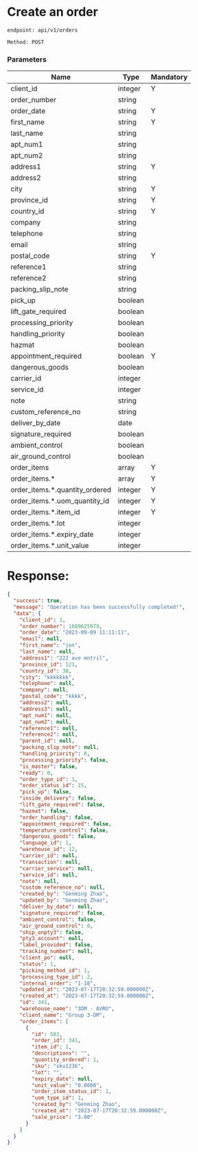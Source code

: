 # Create an order

`endpoint: api/v1/orders`

`Method: POST`


### Parameters

| Name                           | Type    | Mandatory |
|--------------------------------|---------|-----------|
| client_id                      | integer | Y         |
| order_number                   | string  |           |
| order_date                     | string  | Y         |
| first_name                     | string  | Y         |
| last_name                      | string  |           |
| apt_num1                       | string  |           |
| apt_num2                       | string  |           |
| address1                       | string  | Y         |
| address2                       | string  |           |
| city                           | string  | Y         |
| province_id                    | string  | Y         |
| country_id                     | string  | Y         |
| company                        | string  |           |
| telephone                      | string  |           |
| email                          | string  |           |
| postal_code                    | string  | Y         |
| reference1                     | string  |           |
| reference2                     | string  |           |
| packing_slip_note              | string  |           |
| pick_up                        | boolean |           |
| lift_gate_required             | boolean |           |
| processing_priority            | boolean |           |
| handling_priority              | boolean |           |
| hazmat                         | boolean |           |
| appointment_required           | boolean | Y         |
| dangerous_goods                | boolean |           |
| carrier_id                     | integer |           |
| service_id                     | integer |           |
| note                           | string  |           |
| custom_reference_no            | string  |           |
| deliver_by_date                | date    |           |
| signature_required             | boolean |           |
| ambient_control                | boolean |           |
| air_ground_control             | boolean |           |
| order_items                    | array   | Y         |
| order_items.*                  | array   | Y         |
| order_items.*.quantity_ordered | integer | Y         |
| order_items.*.uom_quantity_id  | integer | Y         |
| order_items.*.item_id          | integer | Y         |
| order_items.*.lot              | integer |           |
| order_items.*.expiry_date      | integer |           |
| order_items.*.unit_value       | integer |           |


# Response:
```json
{
  "success": true,
  "message": "Operation has been successfully completed!",
  "data": {
    "client_id": 1,
    "order_number": 1689625979,
    "order_date": "2023-09-09 11:11:11",
    "email": null,
    "first_name": "jon",
    "last_name": null,
    "address1": "222 ave mntril",
    "province_id": 121,
    "country_id": 38,
    "city": "kkkkkkk",
    "telephone": null,
    "company": null,
    "postal_code": "kkkk",
    "address2": null,
    "address3": null,
    "apt_num1": null,
    "apt_num2": null,
    "reference1": null,
    "reference2": null,
    "parent_id": null,
    "packing_slip_note": null,
    "handling_priority": 0,
    "processing_priority": false,
    "is_master": false,
    "ready": 0,
    "order_type_id": 1,
    "order_status_id": 15,
    "pick_up": false,
    "inside_delivery": false,
    "lift_gate_required": false,
    "hazmat": false,
    "order_handling": false,
    "appointment_required": false,
    "temperature_control": false,
    "dangerous_goods": false,
    "language_id": 1,
    "warehouse_id": 12,
    "carrier_id": null,
    "transaction": null,
    "carrier_service": null,
    "service_id": null,
    "note": null,
    "custom_reference_no": null,
    "created_by": "Genming Zhao",
    "updated_by": "Genming Zhao",
    "deliver_by_date": null,
    "signature_required": false,
    "ambient_control": false,
    "air_ground_control": 0,
    "ship_onpty3": false,
    "pty3_account": null,
    "label_provided": false,
    "tracking_number": null,
    "client_po": null,
    "status": 1,
    "picking_method_id": 1,
    "processing_type_id": 2,
    "internal_order": "1-18",
    "updated_at": "2023-07-17T20:32:59.000000Z",
    "created_at": "2023-07-17T20:32:59.000000Z",
    "id": 341,
    "warehouse_name": "3DM - AVRO",
    "client_name": "Group 3-DM",
    "order_items": [
      {
        "id": 583,
        "order_id": 341,
        "item_id": 1,
        "descriptions": "",
        "quantity_ordered": 1,
        "sku": "sku1236",
        "lot": "",
        "expiry_date": null,
        "unit_value": "0.0000",
        "order_item_status_id": 1,
        "uom_type_id": 1,
        "created_by": "Genming Zhao",
        "created_at": "2023-07-17T20:32:59.000000Z",
        "sale_price": "3.00"
      }
    ]
  }
}
```